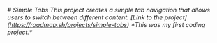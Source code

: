 *\# Simple Tabs This project creates a simple tab navigation that allows users to switch between different content. \[Link to the project\](https://roadmap.sh/projects/simple-tabs) \*This was my first coding project.\**

